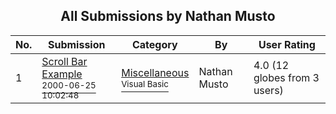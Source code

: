 ﻿<div align="center">

## All Submissions by Nathan Musto

</div>

No.  | Submission | Category | By   | User Rating
---- | ---------- | -------- | ---- | -----------
1 | [Scroll Bar Example<br /><sup>2000-06-25 10:02:48</sup>](https://github.com/Planet-Source-Code/nathan-musto-scroll-bar-example__1-9245) | [Miscellaneous<br /><sup>Visual Basic</sup>](../ByCategory/miscellaneous__1-1.md) | Nathan Musto | 4.0 (12 globes from 3 users)
